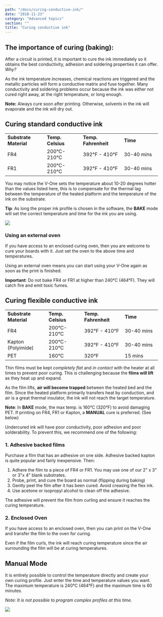 ```yaml
---
path: "/docs/curing-conductive-ink/"
date: "2018-11-23"
category: "Advanced topics"
section: ""
title: "Curing conductive ink"
--- 
```


## The importance of curing (baking):

After a circuit is printed, it is important to cure the ink immediately so it obtains the best conductivity, adhesion and soldering properties it can offer. _Why?_

As the ink temperature increases, chemical reactions are triggered and the metallic particles will form a conductive matrix and fuse together. Many conductivity and soldering problems occur because the ink was either not cured right away, at the right temperature, or long enough.

<div class="warning info">
<p><strong>Note:</strong> Always cure soon after printing. Otherwise, solvents in the ink will evaporate and the ink will dry out. </p>
</div>

## Curing standard conductive ink

<table>
  <tbody>
    <tr>
      <td style="width: 200px;"><strong>Substrate Material</strong></td>
      <td style="width: 200px;"><strong>Temp. Celsius</strong></td>
      <td style="width: 200px;"><strong>Temp. Fahrenheit</strong></td>
      <td style="width: 250px;"><strong>Time</strong></td>
    </tr>
    <tr>
      <td>FR4</td>
      <td>200°C-210°C</td>
      <td>392°F - 410°F</td>
      <td>30-40 mins</td>
    </tr>
    <tr>
      <td>FR1</td>
      <td>200°C-210°C</td>
      <td>392°F - 410°F</td>
      <td>30-40 mins</td>
    </tr>
  </tbody>
</table>

You may notice the V-One sets the temperature about 10-20 degrees hotter than the values listed here, this is to compensate for the thermal lag between the temperature of the heated platform and the temperature of the ink on the substrate.

**Tip**: As long the proper ink profile is chosen in the software, the **BAKE** mode will set the correct temperature and time for the ink you are using.


<div class="media-wrapper">
<img src="/docs/advanced/curingAndReflowing/bake-mode.png" />
</div>


### Using an external oven

If you have access to an enclosed curing oven, then you are welcome to cure your boards with it. Just set the oven to the above time and temperatures.

Using an external oven means you can start using your V-One again as soon as the print is finished.


<div class="important info">
<p><strong>Important</strong>: Do not bake FR4 or FR1 at higher than 240°C (464°F). They will catch fire and emit toxic fumes.</p>
</div>

## Curing flexible conductive ink

<table>
  <tbody>
    <tr>
      <td style="width: 200px;"><strong>Substrate Material</strong></td>
      <td style="width: 200px;"><strong>Temp. Celsius</strong></td>
      <td style="width: 200px;"><strong>Temp. Fahrenheit</strong></td>
      <td style="width: 250px;"><strong>Time</strong></td>
    </tr>
    <tr>
      <td>FR4</td>
      <td>200°C-210°C</td>
      <td>392°F - 410°F</td>
      <td>30-40 mins</td>
    </tr>
    <tr>
      <td>Kapton (Polyimide)</td>
      <td>200°C-210°C</td>
      <td>392°F - 410°F</td>
      <td>30-40 mins</td>
    </tr>
    <tr>
      <td>PET</td>
      <td>160°C</td>
      <td>320°F</td>
      <td>15 mins</td>
    </tr>
  </tbody>
</table>

Thin films must be kept _completely flat_ and _in contact_ with the heater at all times to prevent poor curing. This is challenging because the **films will lift** as they heat up and expand.

As the film lifts, **air will become trapped** between the heated bed and the film. Since the heated platform primarily transfers heat by conduction, and air is a great thermal insulator, the ink will not reach the target temperature.

<div class="warning info">
<p><strong>Note</strong>: In <strong>BAKE</strong> mode, the max temp. is 160°C (320°F) to avoid damaging PET. If printing on FR4, FR1 or Kapton, a <strong>MANUAL</strong> cure is preferred. (See below) </p>
</div>

Undercured ink will have poor conductivity, poor adhesion and poor solderability. To prevent this, we recommend one of the following:

### 1. Adhesive backed films

Purchase a film that has an adhesive on one side. Adhesive backed kapton is quite popular and fairly inexpensive. Then:

1. Adhere the film to a piece of FR4 or FR1. You may use one of our 2" x 3" or 3"x 4" blank substrates.
1. Probe, print, and cure the board as normal (flipping during baking)
1. Gently peel the film after it has been cured. Avoid creasing the flex ink.
1. Use acetone or isopropyl alcohol to clean off the adhesive.

The adhesive will prevent the film from curling and ensure it reaches the curing temperature.

### 2. Enclosed Oven

If you have access to an enclosed oven, then you can print on the V-One and transfer the film to the oven for curing.

Even if the film curls, the ink will reach curing temperature since the air surrounding the film will be at curing temperatures. 

## Manual Mode

It is entirely possible to control the temperature directly and create your own curing profile.  Just enter the time and temperature values you want. The maximum temperature is 240°C (464°F) and the maximum time is 60 minutes.

*Note: It is not possible to program complex profiles at this time.*


<div class="media-wrapper">
<img src="/docs/advanced/curingAndReflowing/manual-mode.png" />
</div>


